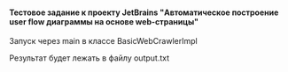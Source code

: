 #### Тестовое задание к проекту JetBrains "Автоматическое построение user flow диаграммы на основе web-страницы"

Запуск через main в классе BasicWebCrawlerImpl

Результат будет лежать в файлу output.txt
